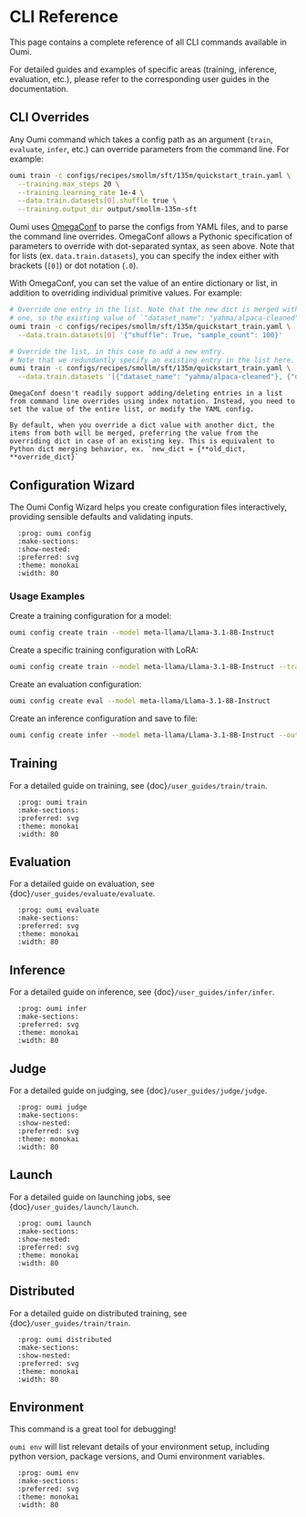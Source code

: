 # CLI Reference

This page contains a complete reference of all CLI commands available in Oumi.

For detailed guides and examples of specific areas (training, inference, evaluation, etc.), please refer to the corresponding user guides in the documentation.

## CLI Overrides

Any Oumi command which takes a config path as an argument (`train`, `evaluate`, `infer`, etc.) can override parameters from the command line. For example:

```bash
oumi train -c configs/recipes/smollm/sft/135m/quickstart_train.yaml \
  --training.max_steps 20 \
  --training.learning_rate 1e-4 \
  --data.train.datasets[0].shuffle true \
  --training.output_dir output/smollm-135m-sft
```

Oumi uses [OmegaConf](https://omegaconf.readthedocs.io/) to parse the configs from YAML files, and to parse the command line overrides. OmegaConf allows a Pythonic specification of parameters to override with dot-separated syntax, as seen above. Note that for lists (ex. `data.train.datasets`), you can specify the index either with brackets (`[0]`) or dot notation (`.0`).

With OmegaConf, you can set the value of an entire dictionary or list, in addition to overriding individual primitive values. For example:

```bash
# Override one entry in the list. Note that the new dict is merged with the existing
# one, so the existing value of `"dataset_name": "yahma/alpaca-cleaned"` is kept.
oumi train -c configs/recipes/smollm/sft/135m/quickstart_train.yaml \
  --data.train.datasets[0] '{"shuffle": True, "sample_count": 100}'

# Override the list, in this case to add a new entry.
# Note that we redundantly specify an existing entry in the list here.
oumi train -c configs/recipes/smollm/sft/135m/quickstart_train.yaml \
  --data.train.datasets '[{"dataset_name": "yahma/alpaca-cleaned"}, {"dataset_name": "CohereForAI/aya_dataset"}]'
```

```{warning}
OmegaConf doesn't readily support adding/deleting entries in a list from command line overrides using index notation. Instead, you need to set the value of the entire list, or modify the YAML config.
```

```{warning}
By default, when you override a dict value with another dict, the items from both will be merged, preferring the value from the overriding dict in case of an existing key. This is equivalent to Python dict merging behavior, ex. `new_dict = {**old_dict, **override_dict}`
```

## Configuration Wizard

The Oumi Config Wizard helps you create configuration files interactively, providing sensible defaults and validating inputs.

```{typer} oumi.cli.main.app.config
  :prog: oumi config
  :make-sections:
  :show-nested:
  :preferred: svg
  :theme: monokai
  :width: 80
```

### Usage Examples

Create a training configuration for a model:
```bash
oumi config create train --model meta-llama/Llama-3.1-8B-Instruct
```

Create a specific training configuration with LoRA:
```bash
oumi config create train --model meta-llama/Llama-3.1-8B-Instruct --training-type lora
```

Create an evaluation configuration:
```bash
oumi config create eval --model meta-llama/Llama-3.1-8B-Instruct
```

Create an inference configuration and save to file:
```bash
oumi config create infer --model meta-llama/Llama-3.1-8B-Instruct --output my_config.yaml
```

## Training

For a detailed guide on training, see {doc}`/user_guides/train/train`.

```{typer} oumi.cli.main.app.train
  :prog: oumi train
  :make-sections:
  :preferred: svg
  :theme: monokai
  :width: 80
```

## Evaluation

For a detailed guide on evaluation, see {doc}`/user_guides/evaluate/evaluate`.

```{typer} oumi.cli.main.app.evaluate
  :prog: oumi evaluate
  :make-sections:
  :preferred: svg
  :theme: monokai
  :width: 80
```

## Inference

For a detailed guide on inference, see {doc}`/user_guides/infer/infer`.

```{typer} oumi.cli.main.app.infer
  :prog: oumi infer
  :make-sections:
  :preferred: svg
  :theme: monokai
  :width: 80
```

## Judge

For a detailed guide on judging, see {doc}`/user_guides/judge/judge`.

```{typer} oumi.cli.main.app.judge
  :prog: oumi judge
  :make-sections:
  :show-nested:
  :preferred: svg
  :theme: monokai
  :width: 80
```

## Launch

For a detailed guide on launching jobs, see {doc}`/user_guides/launch/launch`.

```{typer} oumi.cli.main.app.launch
  :prog: oumi launch
  :make-sections:
  :show-nested:
  :preferred: svg
  :theme: monokai
  :width: 80
```

## Distributed

For a detailed guide on distributed training, see {doc}`/user_guides/train/train`.

```{typer} oumi.cli.main.app.distributed
  :prog: oumi distributed
  :make-sections:
  :show-nested:
  :preferred: svg
  :theme: monokai
  :width: 80
```

## Environment

This command is a great tool for debugging!

`oumi env` will list relevant details of your environment setup, including python
version, package versions, and Oumi environment variables.

```{typer} oumi.cli.main.app.env
  :prog: oumi env
  :make-sections:
  :preferred: svg
  :theme: monokai
  :width: 80
```